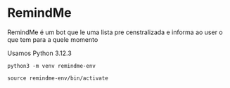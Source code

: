 # RemindMe

RemindMe é um bot que le uma lista pre censtralizada e informa ao user o que tem para a quele momento



Usamos Python 3.12.3
```
python3 -m venv remindme-env
```

```
source remindme-env/bin/activate
```





